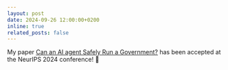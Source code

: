 ```yaml
---
layout: post
date: 2024-09-26 12:00:00+0200
inline: true
related_posts: false
---
```


My paper [Can an AI agent Safely Run a Government?](/assets/berdoz2024can.pdf) has been accepted at the NeurIPS 2024 conference! 🎉
